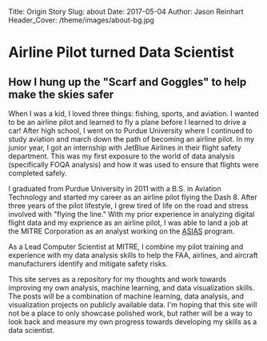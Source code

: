 Title: Origin Story 
Slug: about
Date: 2017-05-04
Author: Jason Reinhart
Header_Cover: /theme/images/about-bg.jpg

# Airline Pilot turned Data Scientist 
## How I hung up the "Scarf and Goggles" to help make the skies safer

When I was a kid, I loved three things: fishing, sports, and aviation. I wanted to be an airline pilot and learned to fly a plane before I learned to drive a car! After high school, I went on to Purdue University where I continued to study aviation and march down the path of becoming an airline pilot. In my junior year, I got an internship with JetBlue Airlines in their flight safety department. This was my first exposure to the world of data analysis (specifically FOQA analysis) and how it was used to ensure that flights were completed safely.

I graduated from Purdue University in 2011 with a B.S. in Aviation Technology and started my career as an airline pilot flying the Dash 8. After three years of the pilot lifestyle, I grew tired of life on the road and stress involved with "flying the line." With my prior experience in analyzing digital flight data and my exprience as an airline pilot, I was able to land a job at the MITRE Corporation as an analyst working on the [ASIAS](https://www.faa.gov/news/fact_sheets/news_story.cfm?newsId=18195 "FAA's ASIAS Factsheet") program. 

As a Lead Computer Scientist at MITRE, I combine my pilot training and experience with my data analysis skills to help the FAA, airlines, and aircraft manufacturers identify and mitigate safety risks.

This site serves as a repository for my thoughts and work towards improving my own analysis, machine learning, and data visualization skills. The posts will be a combination of machine learning, data analysis, and visualization projects on publicly available data. I'm hoping that this site will not be a place to only showcase polished work, but rather will be a way to look back and measure my own progress towards developing my skills as a data scientist.



